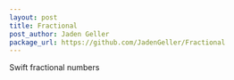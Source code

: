 ```yaml
---
layout: post
title: Fractional
post_author: Jaden Geller
package_url: https://github.com/JadenGeller/Fractional
---
```


Swift fractional numbers

<!--PKG_END-->